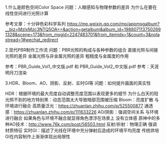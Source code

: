 1.什么是颜色空间Color Space
问题：人眼感知与物理参数的差异 为什么在要在线性空间进行光照计算

参考文章：十分钟色彩科学系列
https://mp.weixin.qq.com/mp/appmsgalbum?__biz=MzIxMzc3NTQ5OA==&action=getalbum&album_id=1988071137502691328&scene=173&from_msgid=2247483701&from_itemidx=1&count=3&nolastread=1#wechat_redirect

2.现代PBR制作工作流
问题：PBR光照的构成与各种参数的组合
直接光照与间接光照的差异
金属光照与非金属光照的差异
粗糙度与金属度的作用

参考：PBR_Guide_Vol1_中文版.pdf 和 PBR_Guide_Vol2_中文版.pdf
参考：天涯明月刀渲染

3.HDR、Bloom、AO、阴影、反射、实时GI等
问题：如何提升画面的真实性

HDR：根据环境的最大亮度自动调整亮度范围以表现更多的细节
    为什么白天的阳光照不到的地方特别黑：动态范围太大导致暗部范围被压缩
Bloom：亮度扩散 与环境进行融合
    高质量泛光：https://zhuanlan.zhihu.com/p/525500877
    通透感：https://zhuanlan.zhihu.com/p/111633226
AO/阴影：强调空间关系 与环境进行融合
    如果角色与环境不融合就显得角色漂浮在场景上 没有立体感
    原神中的多种AO技术：http://www.76k.com/post/56503.html
反射/折射：物理正确 强调材质特征
实时GI：描述了光线在环境中充分弹射后造成的环境平均亮度
    传统烘培GI在内容制作上渐渐体现出局限性